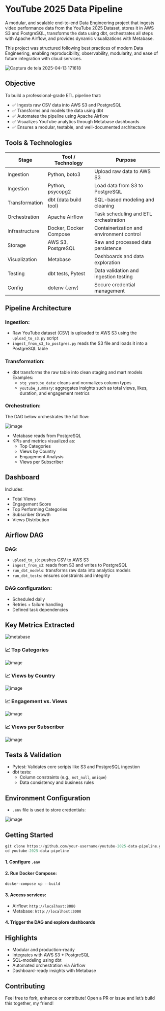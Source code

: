 # YouTube 2025 Data Pipeline

A modular, and scalable end-to-end Data Engineering project that ingests video performance data from the YouTube 2025 Dataset, stores it in AWS S3 and PostgreSQL, transforms the data using dbt, orchestrates all steps with Apache Airflow, and provides dynamic visualizations with Metabase.

This project was structured following best practices of modern Data Engineering, enabling reproducibility, observability, modularity, and ease of future integration with cloud services.

![Captura de tela 2025-04-13 171618](https://github.com/user-attachments/assets/72dfbb65-f0a4-42a9-8c61-42367703a700)

## Objective

To build a professional-grade ETL pipeline that:

- ✅ Ingests raw CSV data into AWS S3 and PostgreSQL
- ✅ Transforms and models the data using dbt
- ✅ Automates the pipeline using Apache Airflow
- ✅ Visualizes YouTube analytics through Metabase dashboards
- ✅ Ensures a modular, testable, and well-documented architecture

## Tools & Technologies

| Stage          | Tool / Technology      | Purpose                                  |
| -------------- | ---------------------- | ---------------------------------------- |
| Ingestion      | Python, boto3          | Upload raw data to AWS S3                |
| Ingestion      | Python, psycopg2       | Load data from S3 to PostgreSQL          |
| Transformation | dbt (data build tool)  | SQL-based modeling and cleaning          |
| Orchestration  | Apache Airflow         | Task scheduling and ETL orchestration    |
| Infrastructure | Docker, Docker Compose | Containerization and environment control |
| Storage        | AWS S3, PostgreSQL     | Raw and processed data persistence       |
| Visualization  | Metabase               | Dashboards and data exploration          |
| Testing        | dbt tests, Pytest      | Data validation and ingestion testing    |
| Config         | dotenv (.env)          | Secure credential management             |

## Pipeline Architecture

### Ingestion:

- Raw YouTube dataset (CSV) is uploaded to AWS S3 using the `upload_to_s3.py` script
- `ingest_from_s3_to_postgres.py` reads the S3 file and loads it into a PostgreSQL table

### Transformation:

- dbt transforms the raw table into clean staging and mart models
Examples:
   - `stg_youtube_data`: cleans and normalizes column types
   - `youtube_summary`: aggregates insights such as total views, likes, duration, and engagement metrics

### Orchestration: 

The DAG below orchestrates the full flow:

![image](https://github.com/user-attachments/assets/f3df376d-d8d4-4a47-9d18-1d8906077b64)

- Metabase reads from PostgreSQL
- KPIs and metrics visualized as:
   - Top Categories
   - Views by Country
   - Engagement Analysis
   - Views per Subscriber

## Dashboard

Includes:
- Total Views
- Engagement Score
- Top Performing Categories
- Subscriber Growth
- Views Distribution

## Airflow DAG

### DAG:

- `upload_to_s3`: pushes CSV to AWS S3
- `ingest_from_s3`: reads from S3 and writes to PostgreSQL
- `run_dbt_models`: transforms raw data into analytics models
- `run_dbt_tests`: ensures constraints and integrity

### DAG configuration:

- Scheduled daily
- Retries + failure handling
- Defined task dependencies

## Key Metrics Extracted

![metabase](https://github.com/user-attachments/assets/a466e13b-561b-40d8-8e8c-5e2f7a45574a)

### 📈 Top Categories

![image](https://github.com/user-attachments/assets/8c35b152-42e0-41f2-ae81-4ee040ba81cc)

### 📈 Views by Country

![image](https://github.com/user-attachments/assets/bc057502-db37-46b1-a542-9fbbe4cc98f7)

### 📈 Engagement vs. Views

![image](https://github.com/user-attachments/assets/05b93b0b-8af7-4391-b7bd-a86e2093f9b7)

### 📈 Views per Subscriber

![image](https://github.com/user-attachments/assets/2ea4707f-63d0-4fc7-b50c-ccd2fccc0d2d)

## Tests & Validation

- Pytest: Validates core scripts like S3 and PostgreSQL ingestion
- dbt tests:
   - Column constraints (e.g., `not_null`, `unique`)
   - Data consistency and business rules
 
## Environment Configuration

- `.env` file is used to store credentials:
  
![image](https://github.com/user-attachments/assets/59ad9315-349d-41e9-bb02-e60253e6014e)

## Getting Started

```py
git clone https://github.com/your-username/youtube-2025-data-pipeline.git
cd youtube-2025-data-pipeline
```

#### 1. Configure `.env`
#### 2. Run Docker Compose:

```py
docker-compose up --build
```

#### 3. Access services:

- Airflow: `http://localhost:8080`
- Metabase: `http://localhost:3000`

#### 4. Trigger the DAG and explore dashboards

## Highlights

- Modular and production-ready
- Integrates with AWS S3 + PostgreSQL
- SQL-modeling using dbt
- Automated orchestration via Airflow
- Dashboard-ready insights with Metabase

## Contributing

Feel free to fork, enhance or contribute! Open a PR or issue and let’s build this together, my friend! 

